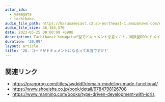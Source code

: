 ```yaml
---
actor_ids:
  - yamagata
  - tachibana
audio_file_path: https://harusamecast.s3.ap-northeast-1.amazonaws.com/episodes/28.mp3
audio_file_size: 36,184,576
date: 2023-05-25 00:00:00 +0900
description: TachibanaとYamagataが型でドキュメントを書くこと、関数型DDD(ドメイン駆動設計)について話しました
duration: '30:09'
layout: article
title: '28. コードがドキュメントになるって本当ですか?'
---
```


## 関連リンク

- https://pragprog.com/titles/swdddf/domain-modeling-made-functional/
- https://www.shoeisha.co.jp/book/detail/9784798126708
- https://www.manning.com/books/type-driven-development-with-idris
